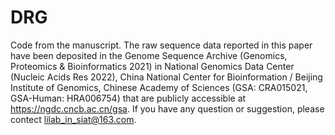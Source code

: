 # DRG
Code from the manuscript.  The raw sequence data reported in this paper have been deposited in the Genome Sequence Archive (Genomics, Proteomics & Bioinformatics 2021) in National Genomics Data Center (Nucleic Acids Res 2022), China National Center for Bioinformation / Beijing Institute of Genomics, Chinese Academy of Sciences (GSA: CRA015021, GSA-Human: HRA006754) that are publicly accessible at https://ngdc.cncb.ac.cn/gsa. If you have any question or suggestion, please contect lilab_in_siat@163.com.
